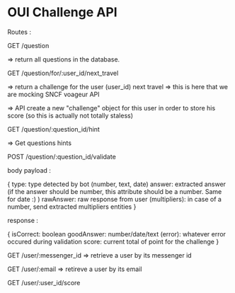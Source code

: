 # OUI Challenge API

Routes : 

GET /question

  => return all questions in the database.

GET /question/for/:user_id/next_travel

  => return a challenge for the user (user_id) next travel
  => this is here that we are mocking SNCF voageur API
  
  => API create a new "challenge" object for this user in order to store his score (so this is actually not totally staless)

GET /question/:question_id/hint

  => Get questions hints 

POST /question/:question_id/validate

  body payload : 

  {
    type: type detected by bot (number, text, date)
    answer: extracted answer (if the answer should be number, this attribute should be a number. Same for date :) )
    rawAnswer: raw response from user
    (multipliers): in case of a number, send extracted multipliers entities
  }
  
  response : 
  
  {
    isCorrect: boolean
    goodAnswer: number/date/text
    (error): whatever error occured during validation
    score: current total of point for the challenge
  }
  
  
GET /user/:messenger_id
  => retrieve a user by its messenger id
  
GET /user/:email
  => retireve a user by its email
  
GET /user/:user_id/score